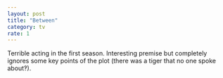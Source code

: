 ```yaml
---
layout: post
title: "Between"
category: tv
rate: 1
---
```


Terrible acting in the first season. Interesting premise but completely ignores some key points of the plot (there was a tiger that no one spoke about‽).